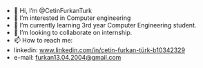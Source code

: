 - 👋 Hi, I’m @CetinFurkanTurk
- 👀 I’m interested in Computer engineering
- 🌱 I’m currently learning 3rd year Computer Engineering student.
- 💞️ I’m looking to collaborate on internship.
- 📫 How to reach me:
- linkedin: www.linkedin.com/in/çetin-furkan-türk-b10342329
-  e-mail: furkan13.04.2004@gmail.com  

